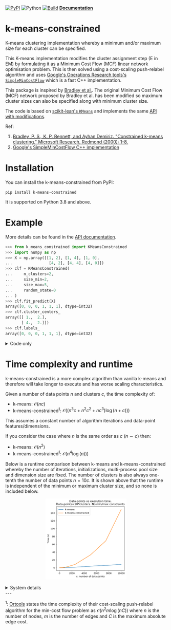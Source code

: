 [![PyPI](https://img.shields.io/pypi/v/k-means-constrained)](https://pypi.org/project/k-means-constrained/)
![Python](https://img.shields.io/badge/python-3.8%20%7C%203.9%20%7C%203.10%20%7C%203.11-blue)
[![Build](https://github.com/joshlk/k-means-constrained/actions/workflows/build_wheels.yml/badge.svg)](https://github.com/joshlk/k-means-constrained/actions/workflows/build_wheels.yml)
[**Documentation**](https://joshlk.github.io/k-means-constrained/)

# k-means-constrained
K-means clustering implementation whereby a minimum and/or maximum size for each
cluster can be specified.

This K-means implementation modifies the cluster assignment step (E in EM)
by formulating it as a Minimum Cost Flow (MCF) linear network
optimisation problem. This is then solved using a cost-scaling
push-relabel algorithm and uses [Google's Operations Research tools's
`SimpleMinCostFlow`](https://developers.google.com/optimization/flow/mincostflow)
which is a fast C++ implementation.

This package is inspired by [Bradley et al.](https://www.microsoft.com/en-us/research/wp-content/uploads/2016/02/tr-2000-65.pdf).
The original Minimum Cost Flow (MCF) network proposed by Bradley et al.
has been modified so maximum cluster sizes can also be specified along
with minimum cluster size. 

The code is based on [scikit-lean's `KMeans`](https://scikit-learn.org/0.19/modules/generated/sklearn.cluster.KMeans.html)
and implements the same [API with modifications](https://joshlk.github.io/k-means-constrained/).

Ref:
1. [Bradley, P. S., K. P. Bennett, and Ayhan Demiriz. "Constrained k-means clustering."
    Microsoft Research, Redmond (2000): 1-8.](https://www.microsoft.com/en-us/research/wp-content/uploads/2016/02/tr-2000-65.pdf)
2. [Google's SimpleMinCostFlow C++ implementation](https://github.com/google/or-tools/blob/master/ortools/graph/min_cost_flow.h)

# Installation
You can install the k-means-constrained from PyPI:

```
pip install k-means-constrained
```

It is supported on Python 3.8 and above.

# Example

More details can be found in the [API documentation](https://joshlk.github.io/k-means-constrained/).

```python
>>> from k_means_constrained import KMeansConstrained
>>> import numpy as np
>>> X = np.array([[1, 2], [1, 4], [1, 0],
...                [4, 2], [4, 4], [4, 0]])
>>> clf = KMeansConstrained(
...     n_clusters=2,
...     size_min=2,
...     size_max=5,
...     random_state=0
... )
>>> clf.fit_predict(X)
array([0, 0, 0, 1, 1, 1], dtype=int32)
>>> clf.cluster_centers_
array([[ 1.,  2.],
       [ 4.,  2.]])
>>> clf.labels_
array([0, 0, 0, 1, 1, 1], dtype=int32)
```

<details>
  <summary>Code only</summary>
    
```
from k_means_constrained import KMeansConstrained
import numpy as np
X = np.array([[1, 2], [1, 4], [1, 0],
                [4, 2], [4, 4], [4, 0]])
clf = KMeansConstrained(
     n_clusters=2,
     size_min=2,
     size_max=5,
     random_state=0
 )
clf.fit_predict(X)
clf.cluster_centers_
clf.labels_
```
    
</details>

# Time complexity and runtime

k-means-constrained is a more complex algorithm than vanilla k-means and therefore will take longer to execute and has worse scaling characteristics.

Given a number of data points $n$ and clusters $c$, the time complexity of:
* k-means: $\mathcal{O}(nc)$
* k-means-constrained<sup>1</sup>: $\mathcal{O}((n^3c+n^2c^2+nc^3)\log(n+c)))$

This assumes a constant number of algorithm iterations and data-point features/dimensions.

If you consider the case where $n$ is the same order as $c$ ($n \backsim c$) then:
* k-means: $\mathcal{O}(n^2)$
* k-means-constrained<sup>1</sup>: $\mathcal{O}(n^4\log(n)))$

Below is a runtime comparison between k-means and k-means-constrained whereby the number of iterations, initializations, multi-process pool size and dimension size are fixed. The number of clusters is also always one-tenth the number of data points $n=10c$. It is shown above that the runtime is independent of the minimum or maximum cluster size, and so none is included below.

<p align="center">
<img src="https://raw.githubusercontent.com/joshlk/k-means-constrained/master/etc/execution_time.png" alt="Data-points vs execution time for k-means vs k-means-constrained. Data-points=10*clusters. No min/max constraints" width="50%" height="50%">
</p>

<details>
  <summary>System details</summary>
    
* OS: Linux-5.15.0-75-generic-x86_64-with-glibc2.35
* CPU: AMD EPYC 7763 64-Core Processor
* CPU cores: 120
* k-means-constrained version: 0.7.3
* numpy version: 1.24.2
* scipy version: 1.11.1
* ortools version: 9.6.2534
* joblib version: 1.3.1
* sklearn version: 1.3.0
</details>
---

<sup>1</sup>: [Ortools](https://developers.google.com/optimization/reference/graph/min_cost_flow) states the time complexity of their cost-scaling push-relabel algorithm for the min-cost flow problem as $\mathcal{O}(n^2m\log(nC))$ where $n$ is the number of nodes, $m$ is the number of edges and $C$ is the maximum absolute edge cost.
